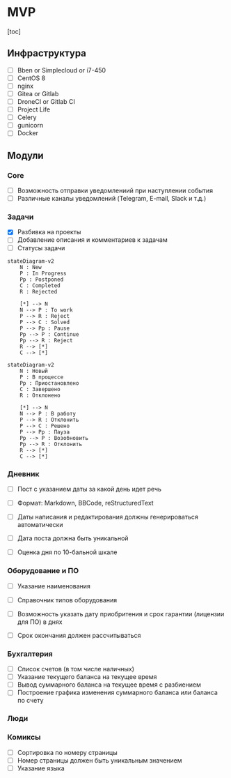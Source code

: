 # MVP

[toc]

## Инфраструктура

- [ ] Bben or Simplecloud or i7-450
- [ ] CentOS 8
- [ ] nginx
- [ ] Gitea or Gitlab
- [ ] DroneCI or Gitlab CI
- [ ] Project Life
- [ ] Celery
- [ ] gunicorn
- [ ] Docker

## Модули

### Core

- [ ] Возможность отправки уведомлениий при наступлении события
- [ ] Различные каналы уведомлений (Telegram, E-mail, Slack и т.д.)

### Задачи

- [x] Разбивка на проекты
- [ ] Добавление описания и комментариев к задачам
- [ ] Статусы задачи

```mermaid
stateDiagram-v2
    N : New
    P : In Progress
    Pp : Postponed
    C : Completed
    R : Rejected

    [*] --> N
    N --> P : To work
    P --> R : Reject
    P --> C : Solved
    P --> Pp : Pause
    Pp --> P : Continue
    Pp --> R : Reject
    R --> [*]
    C --> [*]
```

```mermaid
stateDiagram-v2
    N : Новый
    P : В процессе
    Pp : Приостановлено
    C : Завершено
    R : Отклонено

    [*] --> N
    N --> P : В работу
    P --> R : Отклонить
    P --> C : Решено
    P --> Pp : Пауза
    Pp --> P : Возобновить
    Pp --> R : Отклонить
    R --> [*]
    C --> [*]
```

### Дневник

- [ ] Пост с указанием даты за какой день идет речь
- [ ] Формат: Markdown, BBCode, reStructuredText
- [ ] Даты написания и редактирования должны генерироваться автоматически
- [ ] Дата поста должна быть уникальной
- [ ] Оценка дня по 10-бальной шкале


### Оборудование и ПО

- [ ] Указание наименования
- [ ] Справочник типов оборудования
- [ ] Возможность указать дату приобритения и срок гарантии (лицензии для ПО) в днях
- [ ] Срок окончания должен рассчитываться


### Бухгалтерия

- [ ] Список счетов (в том числе наличных)
- [ ] Указание текущего баланса на текущее время
- [ ] Вывод суммарного баланса на текущее время с разбиением
- [ ] Построение графика изменения суммарного баланса или баланса по счету

### Люди

### Комиксы

- [ ] Сортировка по номеру страницы
- [ ] Номер страницы должен быть уникальным значением
- [ ] Указание языка

